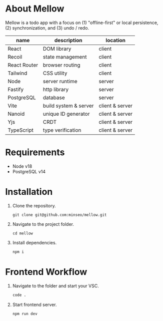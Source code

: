 # About Mellow
Mellow is a todo app with a focus on (1) "offline-first" or local persistence, 
(2) synchronization, and (3) undo / redo.

| name         | description           | location        |
| ------------ | --------------------- | --------------- |
| React        | DOM library           | client          |
| Recoil       | state management      | client          |
| React Router | browser routing       | client          |
| Tailwind     | CSS utility           | client          |
| Node         | server runtime        | server          |
| Fastify      | http library          | server          |
| PostgreSQL   | database              | server          |
| Vite         | build system & server | client & server |
| Nanoid       | unique ID generator   | client & server |
| Yjs          | CRDT                  | client & server |
| TypeScript   | type verification     | client & server |

# Requirements
- Node v18
- PostgreSQL v14

# Installation
1. Clone the repository.
   ```
   git clone git@github.com:minseo/mellow.git
   ```
2. Navigate to the project folder.
   ```
   cd mellow
   ```
3. Install dependencies.
   ```bash
   npm i
   ```

# Frontend Workflow
1. Navigate to the folder and start your VSC.
   ```bash
   code .
   ```

2. Start frontend server.
   ```bash
   npm run dev
   ```